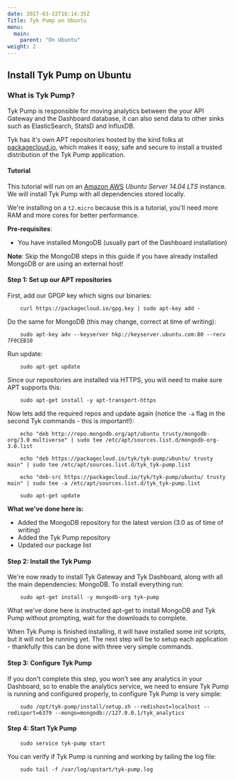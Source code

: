 ```yaml
---
date: 2017-03-22T16:14:35Z
Title: Tyk Pump on Ubuntu
menu:
  main:
    parent: "On Ubuntu"
weight: 2 
---
```


## Install Tyk Pump on Ubuntu

### What is Tyk Pump?

Tyk Pump is responsible for moving analytics between the your API Gateway and the Dashboard database, it can also send data to other sinks such as ElasticSearch, StatsD and InfluxDB.

Tyk has it's own APT repositories hosted by the kind folks at [packagecloud.io][1], which makes it easy, safe and secure to install a trusted distribution of the Tyk Pump application.

#### Tutorial

This tutorial will run on an [Amazon AWS][2] *Ubuntu Server 14.04 LTS* instance. We will install Tyk Pump with all dependencies stored locally.

We're installing on a `t2.micro` because this is a tutorial, you'll need more RAM and more cores for better performance.

**Pre-requisites**:

*   You have installed MongoDB (usually part of the Dashboard installation)

**Note**: Skip the MongoDB steps in this guide if you have already installed MongoDB or are using an external host!

#### Step 1: Set up our APT repositories

First, add our GPGP key which signs our binaries:
```
    curl https://packagecloud.io/gpg.key | sudo apt-key add -
``` 

Do the same for MongoDB (this may change, correct at time of writing):
```
    sudo apt-key adv --keyserver hkp://keyserver.ubuntu.com:80 --recv 7F0CEB10
``` 

Run update:
```
    sudo apt-get update
```

Since our repositories are installed via HTTPS, you will need to make sure APT supports this:
```
    sudo apt-get install -y apt-transport-https 
``` 

Now lets add the required repos and update again (notice the `-a` flag in the second Tyk commands - this is important!):
```
    echo "deb http://repo.mongodb.org/apt/ubuntu trusty/mongodb-org/3.0 multiverse" | sudo tee /etc/apt/sources.list.d/mongodb-org-3.0.list
 
    echo "deb https://packagecloud.io/tyk/tyk-pump/ubuntu/ trusty main" | sudo tee /etc/apt/sources.list.d/tyk_tyk-pump.list
    
    echo "deb-src https://packagecloud.io/tyk/tyk-pump/ubuntu/ trusty main" | sudo tee -a /etc/apt/sources.list.d/tyk_tyk-pump.list
    
    sudo apt-get update
```

**What we've done here is:**

*   Added the MongoDB repository for the latest version (3.0 as of time of writing)
*   Added the Tyk Pump repository
*   Updated our package list

#### Step 2: Install the Tyk Pump

We're now ready to install Tyk Gateway and Tyk Dashboard, along with all the main dependencies: MongoDB. To install everything run:
```
    sudo apt-get install -y mongodb-org tyk-pump
```

What we've done here is instructed apt-get to install MongoDB and Tyk Pump without prompting, wait for the downloads to complete.

When Tyk Pump is finished installing, it will have installed some init scripts, but it will not be running yet. The next step will be to setup each application - thankfully this can be done with three very simple commands.

#### Step 3: Configure Tyk Pump

If you don't complete this step, you won't see any analytics in your Dashboard, so to enable the analytics service, we need to ensure Tyk Pump is running and configured properly, to configure Tyk Pump is very simple:
```
    sudo /opt/tyk-pump/install/setup.sh --redishost=localhost --redisport=6379 --mongo=mongodb://127.0.0.1/tyk_analytics
```

#### Step 4: Start Tyk Pump
```
    sudo service tyk-pump start
```

You can verify if Tyk Pump is running and working by tailing the log file:
```
    sudo tail -f /var/log/upstart/tyk-pump.log
```

[1]: https://packagecloud.io
[2]: http://aws.amazon.com



